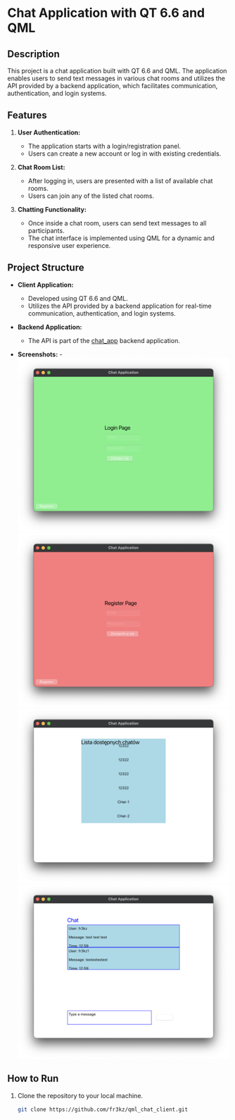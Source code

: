 # Chat Application with QT 6.6 and QML

## Description

This project is a chat application built with QT 6.6 and QML. The application enables users to send text messages in various chat rooms and utilizes the API provided by a backend application, which facilitates communication, authentication, and login systems.

## Features

1. **User Authentication:**
   - The application starts with a login/registration panel.
   - Users can create a new account or log in with existing credentials.

2. **Chat Room List:**
   - After logging in, users are presented with a list of available chat rooms.
   - Users can join any of the listed chat rooms.

3. **Chatting Functionality:**
   - Once inside a chat room, users can send text messages to all participants.
   - The chat interface is implemented using QML for a dynamic and responsive user experience.

## Project Structure

- **Client Application:**
  - Developed using QT 6.6 and QML.
  - Utilizes the API provided by a backend application for real-time communication, authentication, and login systems.

- **Backend Application:**
  - The API is part of the [chat_app](https://github.com/fr3kz/chat_app) backend application.

- **Screenshots:**
  -![Panel Logowania](https://github.com/fr3kz/qml_chat_client/blob/main/sc/Zrzut%20ekranu%202024-01-3%20o%2012.55.02.png)![Panel Logowania](https://github.com/fr3kz/qml_chat_client/blob/main/sc/Zrzut%20ekranu%202024-01-3%20o%2012.55.09.png)![Panel Logowania](https://github.com/fr3kz/qml_chat_client/blob/main/sc/Zrzut%20ekranu%202024-01-3%20o%2012.58.40.png)![Panel Logowania](https://github.com/fr3kz/qml_chat_client/blob/main/sc/Zrzut%20ekranu%202024-01-3%20o%2013.00.00.png)


## How to Run

1. Clone the repository to your local machine.
   ```bash
   git clone https://github.com/fr3kz/qml_chat_client.git
